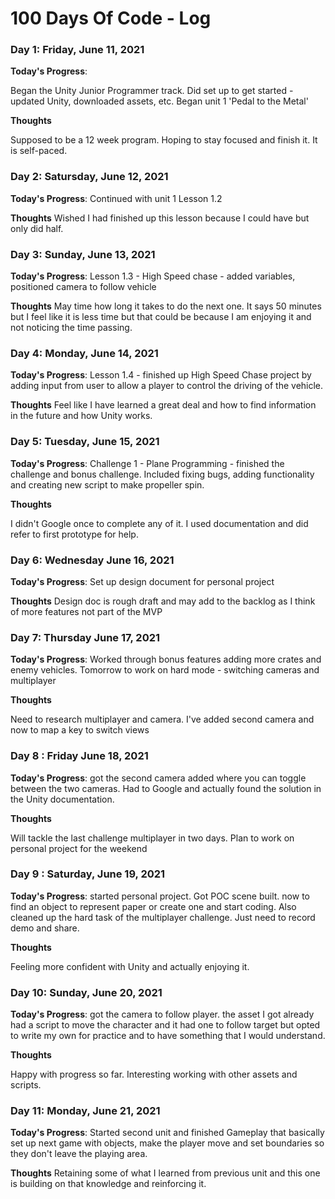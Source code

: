 # 100 Days Of Code - Log


### Day 1: Friday, June 11, 2021

**Today's Progress**: 

Began the Unity Junior Programmer track. Did set up to get started - updated Unity, downloaded assets, etc. Began unit 1 'Pedal to the Metal'

**Thoughts** 

Supposed to be a 12 week program. Hoping to stay focused and finish it. It is self-paced.

### Day 2: Satursday, June 12, 2021

**Today's Progress**:
Continued with unit 1 Lesson 1.2

**Thoughts**
Wished I had finished up this lesson because I could have but only did half. 

### Day 3: Sunday, June 13, 2021

**Today's Progress**:
Lesson 1.3 - High Speed chase - added variables, positioned camera to follow vehicle

**Thoughts**
May time how long it takes to do the next one. It says 50 minutes but I feel like it is less time but that could be because I am enjoying it and not noticing the time passing.

### Day 4: Monday, June 14, 2021

**Today's Progress**:
Lesson 1.4 - finished up High Speed Chase project by adding input from user to allow a player to control the driving of the vehicle.

**Thoughts**
Feel like I have learned a great deal and how to find information in the future and how Unity works.

### Day 5: Tuesday, June 15, 2021

**Today's Progress**:
Challenge 1 - Plane Programming - finished the challenge and bonus challenge. Included fixing bugs, adding functionality and creating new script to make propeller spin.

**Thoughts**

I didn't Google once to complete any of it. I used documentation and did refer to first prototype for help.

### Day 6: Wednesday June 16, 2021

**Today's Progress**:
Set up design document for personal project

**Thoughts**
Design doc is rough draft and may add to the backlog as I think of more features not part of the MVP

### Day 7: Thursday June 17, 2021

**Today's Progress**:
Worked through bonus features adding more crates and enemy vehicles. Tomorrow to work on hard mode - switching cameras and multiplayer

**Thoughts**

Need to research multiplayer and camera. I've added second camera and now to map a key to switch views

### Day 8 : Friday June 18, 2021

**Today's Progress**:
got the second camera added where you can toggle between the two cameras. Had to Google and actually found the solution in the Unity documentation.



**Thoughts**

Will tackle the last challenge multiplayer in two days. Plan to work on personal project for the weekend

### Day 9 : Saturday, June 19, 2021

**Today's Progress**:
started personal project. Got POC scene built. now to find an object to represent paper or create one and start coding. Also cleaned up the hard task of the multiplayer challenge. Just need to record demo and share.

**Thoughts**

Feeling more confident with Unity and actually enjoying it. 

### Day 10: Sunday, June 20, 2021

**Today's Progress**:
got the camera to follow player. the asset I got already had a script to move the character and it had one to follow target but opted to write my own for practice and to have something that I would understand.

**Thoughts**

Happy with progress so far. Interesting working with other assets and scripts. 

### Day 11: Monday, June 21, 2021

**Today's Progress**:
Started second unit and finished Gameplay that basically set up next game with objects, make the player move and set boundaries so they don't leave the playing area.

**Thoughts**
Retaining some of what I learned from previous unit and this one is building on that knowledge and reinforcing it.

